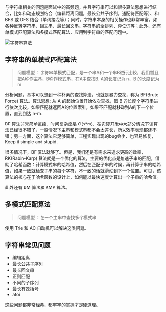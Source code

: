 与字符串相关的问题是面试中的高频题，并且字符串可以和很多算法思想进行结合，比如和动态规划结合（编辑距离问题，最长公共子序列，通配符匹配等）、和 BFS 或 DFS 结合（单词接龙等）；同时，字符串本身的相关操作也非常丰富，如各种反转字符串、回文串、最长回文串、字符串的全排列、异位词等；此外，还有单模式匹配算法和多模式匹配算法，应用到字符串的匹配问题中。

![字符串算法](https://raw.githubusercontent.com/shniu/algorithm004-01/master/Week%2008/id_716/string.jpg)

## 字符串的单模式匹配算法

> 问题模型：
> 字符串单模式匹配，是一个串A和一个串B进行比较，我们暂且把A称作主串，B称作模式串，在A中查找B. A的长度记为 n，B 的长度记为 m

分析问题，基本可以想到一种朴素的查找算法，也就是暴力查找，称为 BF(Brute Force) 算法。算法思想: 从 A 的起始位置开始依次查找，取 B 的长度个字符串进行依次比较，如果匹配就返回A的位置索引，如果不匹配就移动到A的下一个位置，直到到达 n-m.

BF 算法非常简单直接，时间复杂度是 O(n*m)，在实际开发中大部分情况下该算法已经很不错了，一般情况下主串和模式串都不会太差长，所以效率表现都还不错；另一方面，这个算法它足够简单，工程实现出现的bug会少，也容易修复，Keep it simple and stupid.

很多情况下，BF 算法就够了。但是，我们还是有需求来追求更高的效率，RK(Rabin-Karp) 算法就是一个优化的算法，主要的优化点是加速子串的匹配，借助了哈希函数：计算模式串的哈希值，然后在匹配子串的时候，再计算子串的哈希值，如果一致就检查子串的每个字符，不一致的话就滑动到下一个位置。可见，该算法的核心在于哈希函数的设计上，如何能以最快速度计算出一个子串的哈希值。

此外还有 BM 算法和 KMP 算法。

## 多模式匹配算法

> 问题模型：
> 在一个主串中查找多个模式串

使用 Trie 和 AC 自动机可以解决这类问题。

## 字符串常见问题

- 编辑距离
- 最长公共子序列
- 最长回文串
- 正则匹配
- 不同的子序列
- 最长有效括号
- atoi

这些问题都非常经典，都牢牢的掌握才是硬道理。

